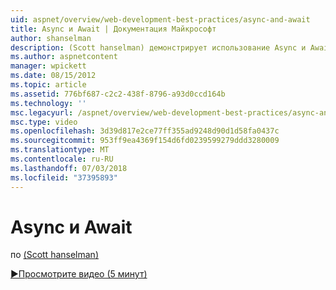 ```yaml
---
uid: aspnet/overview/web-development-best-practices/async-and-await
title: Async и Await | Документация Майкрософт
author: shanselman
description: (Scott hanselman) демонстрирует использование Async и Await поддержки в ASP.NET 4.5.
ms.author: aspnetcontent
manager: wpickett
ms.date: 08/15/2012
ms.topic: article
ms.assetid: 776bf687-c2c2-438f-8796-a93d0ccd164b
ms.technology: ''
msc.legacyurl: /aspnet/overview/web-development-best-practices/async-and-await
msc.type: video
ms.openlocfilehash: 3d39d817e2ce77ff355ad9248d90d1d58fa0437c
ms.sourcegitcommit: 953ff9ea4369f154d6fd0239599279ddd3280009
ms.translationtype: MT
ms.contentlocale: ru-RU
ms.lasthandoff: 07/03/2018
ms.locfileid: "37395893"
---
```

<a name="async-and-await"></a>Async и Await
====================
по [(Scott hanselman)](https://github.com/shanselman)

[&#9654;Просмотрите видео (5 минут)](https://channel9.msdn.com/Blogs/ASP-NET-Site-Videos/async-and-await)
